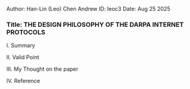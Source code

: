 Author: Han-Lin (Leo) Chen
Andrew ID: leoc3
Date: Aug 25 2025
### Title: THE DESIGN PHILOSOPHY OF THE DARPA INTERNET PROTOCOLS

I. Summary

II. Valid Point

III. My Thought on the paper

IV. Reference 


